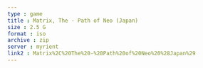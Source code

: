 ```yaml
---
type : game
title : Matrix, The - Path of Neo (Japan)
size : 2.5 G
format : iso
archive : zip
server : myrient
link2 : Matrix%2C%20The%20-%20Path%20of%20Neo%20%28Japan%29
---
```

